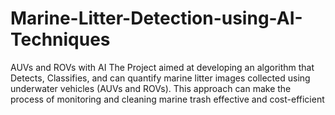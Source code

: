 # Marine-Litter-Detection-using-AI-Techniques
AUVs and ROVs with AI  The Project aimed at developing an algorithm that Detects, Classifies, and can quantify marine litter images collected using underwater vehicles (AUVs and ROVs). This approach can make the process of monitoring and cleaning marine trash effective and cost-efficient
